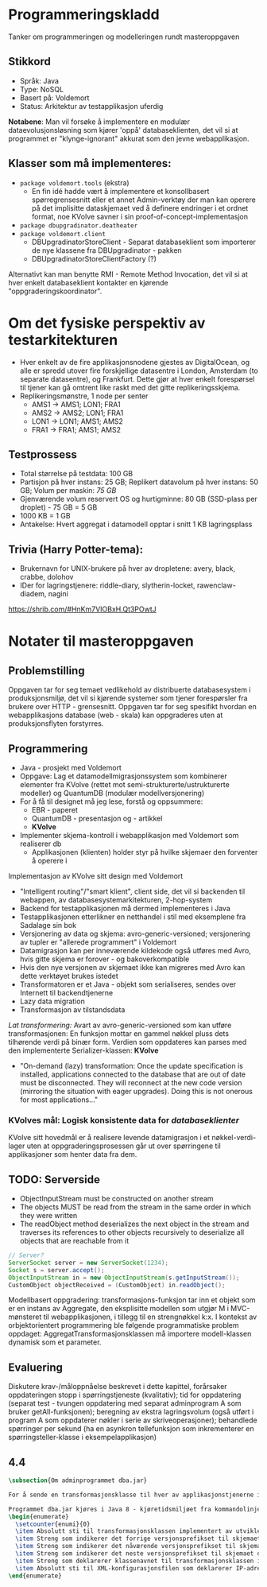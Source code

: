 # Programmeringskladd
Tanker om programmeringen og modelleringen rundt masteroppgaven

## Stikkord
* Språk: Java
* Type: NoSQL
* Basert på: Voldemort
* Status: Arkitektur av testapplikasjon uferdig

**Notabene**: Man vil forsøke å implementere en modulær dataevolusjonsløsning som kjører 'oppå' databaseklienten, det vil si at programmet er "klynge-ignorant" akkurat som den jevne webapplikasjon.

## Klasser som må implementeres:
* `package voldemort.tools` (ekstra)
  * En fin idé hadde vært å implementere et konsollbasert spørregrensesnitt eller et annet Admin-verktøy der man kan operere på det implisitte dataskjemaet ved å definere endringer i et ordnet format, noe KVolve savner i sin proof-of-concept-implementasjon
* `package dbupgradinator.deatheater`
* `package voldemort.client`
  * DBUpgradinatorStoreClient - Separat databaseklient som importerer de nye klassene fra DBUpgradinator - pakken
  * DBUpgradinatorStoreClientFactory (?)

Alternativt kan man benytte RMI - Remote Method Invocation, det vil si at hver enkelt databaseklient kontakter en kjørende "oppgraderingskoordinator".

# Om det fysiske perspektiv av testarkitekturen
 * Hver enkelt av de fire applikasjonsnodene gjestes av DigitalOcean, og alle er spredd utover fire forskjellige datasentre i London, Amsterdam (to separate datasentre), og Frankfurt. Dette gjør at hver enkelt forespørsel til tjener kan gå omtrent like raskt med det gitte replikeringsskjema.
 * Replikeringsmønstre, 1 node per senter
   * AMS1 -> AMS1; LON1; FRA1
   * AMS2 -> AMS2; LON1; FRA1
   * LON1 -> LON1; AMS1; AMS2
   * FRA1 -> FRA1; AMS1; AMS2

## Testprossess
 * Total størrelse på testdata: 100 GB
 * Partisjon på hver instans: 25 GB; Replikert datavolum på hver instans: 50 GB; Volum per maskin: *75 GB*
 * Gjenværende volum reservert OS og hurtigminne: 80 GB (SSD-plass per droplet) - 75 GB = 5 GB
 * 1000 KB = 1 GB
 * Antakelse: Hvert aggregat i datamodell opptar i snitt 1 KB lagringsplass

## Trivia (Harry Potter-tema):
 * Brukernavn for UNIX-brukere på hver av dropletene: avery, black, crabbe, dolohov
 * IDer for lagringstjenere: riddle-diary, slytherin-locket, rawenclaw-diadem, nagini

https://shrib.com/#HnKm7VIOBxH.Qt3POwtJ

# Notater til masteroppgaven

## Problemstilling
Oppgaven tar for seg temaet vedlikehold av distribuerte databasesystem i produksjonsmiljø, det vil si kjørende systemer som tjener forespørsler fra brukere over HTTP - grensesnitt. Oppgaven tar for seg spesifikt hvordan en webapplikasjons database (web - skala) kan oppgraderes uten at produksjonsflyten forstyrres.

## Programmering
 - Java - prosjekt med Voldemort
 - Oppgave: Lag et datamodellmigrasjonssystem som kombinerer elementer fra KVolve (rettet mot semi-strukturerte/ustrukturerte modeller) og QuantumDB (modulær modellversjonering)
 - For å få til designet må jeg lese, forstå og oppsummere:
    - EBR - paperet
    - QuantumDB - presentasjon og - artikkel
    - **KVolve**
 - Implementer skjema-kontroll i webapplikasjon med Voldemort som realiserer db
    - Applikasjonen (klienten) holder styr på hvilke skjemaer den forventer å operere i

Implementasjon av KVolve sitt design med Voldemort
 - "Intelligent routing"/"smart klient", client side, det vil si backenden til webappen, av databasesystemarkitekturen, 2-hop-system
 - Backend for testapplikasjonen må dermed implementeres i Java
 - Testapplikasjonen etterlikner en netthandel i stil med eksemplene fra Sadalage sin bok
 - Versjonering av data og skjema: avro-generic-versioned; versjonering av tupler er "allerede programmert" i Voldemort
 - Datamigrasjon kan per inneværende kildekode også utføres med Avro, hvis gitte skjema er forover - og bakoverkompatible
 - Hvis den nye versjonen av skjemaet ikke kan migreres med Avro kan dette verktøyet brukes istedet
 - Transformatoren er et Java - objekt som serialiseres, sendes over Internett til backendtjenerne
 - Lazy data migration
 - Transformasjon av tilstandsdata

*Lat transformering:* Avart av avro-generic-versioned som kan utføre transformasjonen: En funksjon mottar en gammel nøkkel pluss dets tilhørende verdi på binær form. Verdien som oppdateres kan parses med den implementerte Serializer-klassen: **KVolve**
 - "On-demand (lazy) transformation: Once the update specification is installed, applications connected to the database that are out of date must be disconnected. They will reconnect at the new code version (mirroring the situation with eager upgrades). Doing this is not onerous for most applications..."

### KVolves mål: Logisk konsistente data for _databaseklienter_

KVolve sitt hovedmål er å realisere levende datamigrasjon i et nøkkel-verdi-lager uten at oppgraderingsprosessen går ut over spørringene til applikasjoner som henter data fra dem.

## TODO: Serverside
 - ObjectInputStream must be constructed on another stream
 - The objects MUST be read from the stream in the same order in which they were written
 - The readObject method deserializes the next object in the stream and traverses its references to other objects recursively to deserialize all objects that are reachable from it

```java
// Server?
ServerSocket server = new ServerSocket(1234);
Socket s = server.accept();
ObjectInputStream in = new ObjectInputStream(s.getInputStream());
CustomObject objectReceived = (CustomObject) in.readObject();
```

Modellbasert oppgradering: transformasjons-funksjon tar inn et objekt som er en instans av Aggregate, den eksplisitte modellen som utgjør M i MVC-mønsteret til webapplikasjonen, i tillegg til en strengnøkkel k:x. I kontekst av orbjektorientert programmering ble følgende programmatiske problem oppdaget: AggregatTransformasjonsklassen må importere modell-klassen dynamisk som et parameter.

## Evaluering

Diskutere krav-/måloppnåelse beskrevet i dette kapittel, forårsaker oppdateringen stopp i spørringstjeneste (kvalitativ); tid for oppdatering (separat test - tvungen oppdatering med separat adminprogram A som bruker getAll-funksjonen); beregning av ekstra lagringsvolum (også utført i program A som oppdaterer nøkler i serie av skriveoperasjoner); behandlede spørringer per sekund (ha en asynkron tellefunksjon som inkrementerer en spørringsteller-klasse i eksempelapplikasjon)

## 4.4

```latex
\subsection{Om adminprogrammet dba.jar}

For å sende en transformasjonsklasse til hver av applikasjonstjenerne i produksjonsklyngen brukes et enkelt hjelpeprogram kalt dba.jar.

Programmet dba.jar kjøres i Java 8 - kjøretidsmiljøet fra kommandolinjen og tar inn følgende seks argumenter:
\begin{enumerate}
  \setcounter{enumi}{0}
  \item Absolutt sti til transformasjonsklassen implementert av utvikleren
  \item Streng som indikerer det forrige versjonsprefikset til skjemaet denne klassen opererer på (spesifisert for å tillate tilbakerulling av aggregatskjema)
  \item Streng som indikerer det nåværende versjonsprefikset til skjemaet denne klassen opererer på (spesifisert for at Migrator-programmet skal kunne vite når klassens transformator skal brukes)
  \item Streng som indikerer det neste versjonsprefikset til skjemaet denne klassen opererer på (spesifisert for at Migrator-programmet skal kunne vite skjemaversjonen til aggregatet som opprettes i og returneres fra transformasjonsklassens transformasjons-funksjon)
  \item Streng som deklarerer klassenavnet til transformasjonsklassen implementert av utvikleren
  \item Absolutt sti til XML-konfigurasjonsfilen som deklarerer IP-adresse og TCP-port
\end{enumerate}
```
